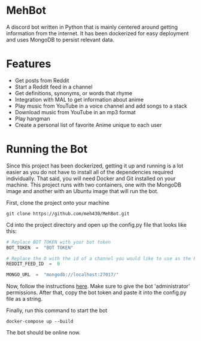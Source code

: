 # MehBot
A discord bot written in Python that is mainly centered around getting information from the internet. It has been dockerized for easy deployment and uses MongoDB to persist relevant data.
# Features
- Get posts from Reddit
- Start a Reddit feed in a channel
- Get definitions, synonyms, or words that rhyme
- Integration with MAL to get information about anime
- Play music from YouTube in a voice channel and add songs to a stack
- Download music from YouTube in an mp3 format
- Play hangman
- Create a personal list of favorite Anime unique to each user

# Running the Bot
Since this project has been dockerized, getting it up and running is a lot easier as you do not have to install all of the dependencies required individually. That said, you will need Docker and Git installed on your machine. This project runs with two containers, one with the MongoDB image and another with an Ubuntu image that will run the bot.

First, clone the project onto your machine
```
git clone https://github.com/meh430/MehBot.git
```
Cd into the project directory and open up the config.py file that looks like this:
```python
# Replace BOT TOKEN with your bot token
BOT_TOKEN  =  "BOT TOKEN"

# Replace the 0 with the id of a channel you would like to use as the Reddit feed
REDDIT_FEED_ID  =  0

MONGO_URL  =  "mongodb://localhost:27017/"
```
Now, follow the instructions [here](https://discordpy.readthedocs.io/en/latest/discord.html). Make sure to give the bot 'administrator' permissions. After that, copy the bot token and paste it into the config.py file as a string.

Finally, run this command to start the bot
```
docker-compose up --build
```

The bot should be online now.
